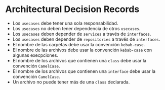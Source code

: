# Architectural Decision Records

- Los `usecases` debe tener una sola responsabilidad.
- Los `usecases` no deben tener dependencia de otros `usecases`.
- Los `usecases` deben depender de `services` a través de `interfaces`.
- Los `usecases` deben depender de `repositories` a través de `interfaces`.
- El nombre de las carpetas debe usar la convención `kebab-case`.
- El nombre de las archivos debe usar la convención `kebab-case` con algunas execpciones.
- El nombre de los archivos que contienen una `class` debe usar la convención `CamelCase`.
- El nombre de los archivos que contienen una `interface` debe usar la convención `CamelCase`.
- Un archivo no puede tener más de una `class` declarada.
